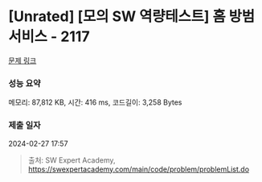 # [Unrated] [모의 SW 역량테스트] 홈 방범 서비스 - 2117 

[문제 링크](https://swexpertacademy.com/main/code/problem/problemDetail.do?contestProbId=AV5V61LqAf8DFAWu) 

### 성능 요약

메모리: 87,812 KB, 시간: 416 ms, 코드길이: 3,258 Bytes

### 제출 일자

2024-02-27 17:57



> 출처: SW Expert Academy, https://swexpertacademy.com/main/code/problem/problemList.do